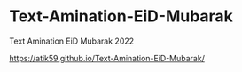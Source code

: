 # Text-Amination-EiD-Mubarak
Text Amination EiD Mubarak 2022

https://atik59.github.io/Text-Amination-EiD-Mubarak/
